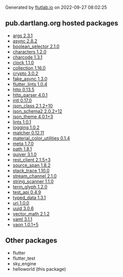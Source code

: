 Generated by [flutlab.io](https://flutlab.io) on 2022-09-27 08:02:25


## pub.dartlang.org hosted packages

 - [args 2.3.1](https://pub.dartlang.org/packages/args/versions/2.3.1)
 - [async 2.8.2](https://pub.dartlang.org/packages/async/versions/2.8.2)
 - [boolean_selector 2.1.0](https://pub.dartlang.org/packages/boolean_selector/versions/2.1.0)
 - [characters 1.2.0](https://pub.dartlang.org/packages/characters/versions/1.2.0)
 - [charcode 1.3.1](https://pub.dartlang.org/packages/charcode/versions/1.3.1)
 - [clock 1.1.0](https://pub.dartlang.org/packages/clock/versions/1.1.0)
 - [collection 1.16.0](https://pub.dartlang.org/packages/collection/versions/1.16.0)
 - [crypto 3.0.2](https://pub.dartlang.org/packages/crypto/versions/3.0.2)
 - [fake_async 1.3.0](https://pub.dartlang.org/packages/fake_async/versions/1.3.0)
 - [flutter_lints 1.0.4](https://pub.dartlang.org/packages/flutter_lints/versions/1.0.4)
 - [http 0.13.5](https://pub.dartlang.org/packages/http/versions/0.13.5)
 - [http_parser 4.0.1](https://pub.dartlang.org/packages/http_parser/versions/4.0.1)
 - [intl 0.17.0](https://pub.dartlang.org/packages/intl/versions/0.17.0)
 - [json_class 2.1.2+10](https://pub.dartlang.org/packages/json_class/versions/2.1.2+10)
 - [json_schema2 2.0.2+12](https://pub.dartlang.org/packages/json_schema2/versions/2.0.2+12)
 - [json_theme 4.0.1+3](https://pub.dartlang.org/packages/json_theme/versions/4.0.1+3)
 - [lints 1.0.1](https://pub.dartlang.org/packages/lints/versions/1.0.1)
 - [logging 1.0.2](https://pub.dartlang.org/packages/logging/versions/1.0.2)
 - [matcher 0.12.11](https://pub.dartlang.org/packages/matcher/versions/0.12.11)
 - [material_color_utilities 0.1.4](https://pub.dartlang.org/packages/material_color_utilities/versions/0.1.4)
 - [meta 1.7.0](https://pub.dartlang.org/packages/meta/versions/1.7.0)
 - [path 1.8.1](https://pub.dartlang.org/packages/path/versions/1.8.1)
 - [quiver 3.1.0](https://pub.dartlang.org/packages/quiver/versions/3.1.0)
 - [rest_client 2.1.5+3](https://pub.dartlang.org/packages/rest_client/versions/2.1.5+3)
 - [source_span 1.8.2](https://pub.dartlang.org/packages/source_span/versions/1.8.2)
 - [stack_trace 1.10.0](https://pub.dartlang.org/packages/stack_trace/versions/1.10.0)
 - [stream_channel 2.1.0](https://pub.dartlang.org/packages/stream_channel/versions/2.1.0)
 - [string_scanner 1.1.0](https://pub.dartlang.org/packages/string_scanner/versions/1.1.0)
 - [term_glyph 1.2.0](https://pub.dartlang.org/packages/term_glyph/versions/1.2.0)
 - [test_api 0.4.9](https://pub.dartlang.org/packages/test_api/versions/0.4.9)
 - [typed_data 1.3.1](https://pub.dartlang.org/packages/typed_data/versions/1.3.1)
 - [uri 1.0.0](https://pub.dartlang.org/packages/uri/versions/1.0.0)
 - [uuid 3.0.6](https://pub.dartlang.org/packages/uuid/versions/3.0.6)
 - [vector_math 2.1.2](https://pub.dartlang.org/packages/vector_math/versions/2.1.2)
 - [yaml 3.1.1](https://pub.dartlang.org/packages/yaml/versions/3.1.1)
 - [yaon 1.0.1+5](https://pub.dartlang.org/packages/yaon/versions/1.0.1+5)

## Other packages

 - flutter
 - flutter_test
 - sky_engine
 - helloworld (this package)

